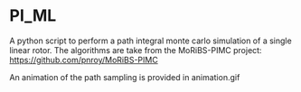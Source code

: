 # PI_ML
A python script to perform a path integral monte carlo simulation of a single linear rotor. 
The algorithms are take from the MoRiBS-PIMC project:
https://github.com/pnroy/MoRiBS-PIMC

An animation of the path sampling is provided in animation.gif
